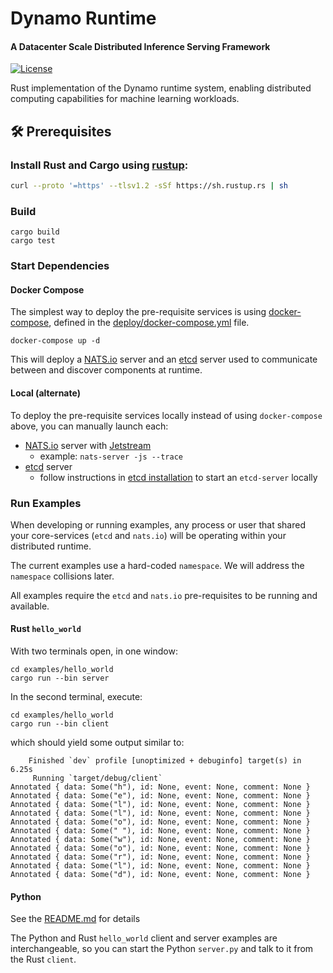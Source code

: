 <!--
SPDX-FileCopyrightText: Copyright (c) 2024-2025 NVIDIA CORPORATION & AFFILIATES. All rights reserved.
SPDX-License-Identifier: Apache-2.0

Licensed under the Apache License, Version 2.0 (the "License");
you may not use this file except in compliance with the License.
You may obtain a copy of the License at

http://www.apache.org/licenses/LICENSE-2.0

Unless required by applicable law or agreed to in writing, software
distributed under the License is distributed on an "AS IS" BASIS,
WITHOUT WARRANTIES OR CONDITIONS OF ANY KIND, either express or implied.
See the License for the specific language governing permissions and
limitations under the License.
-->

# Dynamo Runtime

<h4>A Datacenter Scale Distributed Inference Serving Framework</h4>

[![License](https://img.shields.io/badge/License-Apache_2.0-blue.svg)](https://opensource.org/licenses/Apache-2.0)

Rust implementation of the Dynamo runtime system, enabling distributed computing capabilities for machine learning workloads.

## 🛠️ Prerequisites

### Install Rust and Cargo using [rustup](https://rustup.rs/):

```bash
curl --proto '=https' --tlsv1.2 -sSf https://sh.rustup.rs | sh
```

### Build

```
cargo build
cargo test
```

### Start Dependencies

#### Docker Compose

The simplest way to deploy the pre-requisite services is using
[docker-compose](https://docs.docker.com/compose/install/linux/),
defined in the [deploy/docker-compose.yml](../../deploy/docker-compose.yml) file.

```
docker-compose up -d
```

This will deploy a [NATS.io](https://nats.io/) server and an [etcd](https://etcd.io/)
server used to communicate between and discover components at runtime.


#### Local (alternate)

To deploy the pre-requisite services locally instead of using `docker-compose`
above, you can manually launch each:

- [NATS.io](https://docs.nats.io/running-a-nats-service/introduction/installation) server with [Jetstream](https://docs.nats.io/nats-concepts/jetstream)
    - example: `nats-server -js --trace`
- [etcd](https://etcd.io) server
    - follow instructions in [etcd installation](https://etcd.io/docs/v3.5/install/) to start an `etcd-server` locally


### Run Examples

When developing or running examples, any process or user that shared your core-services (`etcd` and `nats.io`) will
be operating within your distributed runtime.

The current examples use a hard-coded `namespace`. We will address the `namespace` collisions later.

All examples require the `etcd` and `nats.io` pre-requisites to be running and available.

#### Rust `hello_world`

With two terminals open, in one window:

```
cd examples/hello_world
cargo run --bin server
```

In the second terminal, execute:

```
cd examples/hello_world
cargo run --bin client
```

which should yield some output similar to:
```
    Finished `dev` profile [unoptimized + debuginfo] target(s) in 6.25s
     Running `target/debug/client`
Annotated { data: Some("h"), id: None, event: None, comment: None }
Annotated { data: Some("e"), id: None, event: None, comment: None }
Annotated { data: Some("l"), id: None, event: None, comment: None }
Annotated { data: Some("l"), id: None, event: None, comment: None }
Annotated { data: Some("o"), id: None, event: None, comment: None }
Annotated { data: Some(" "), id: None, event: None, comment: None }
Annotated { data: Some("w"), id: None, event: None, comment: None }
Annotated { data: Some("o"), id: None, event: None, comment: None }
Annotated { data: Some("r"), id: None, event: None, comment: None }
Annotated { data: Some("l"), id: None, event: None, comment: None }
Annotated { data: Some("d"), id: None, event: None, comment: None }
```

#### Python

See the [README.md](/lib/bindings/python/README.md) for details

The Python and Rust `hello_world` client and server examples are interchangeable,
so you can start the Python `server.py` and talk to it from the Rust `client`.
